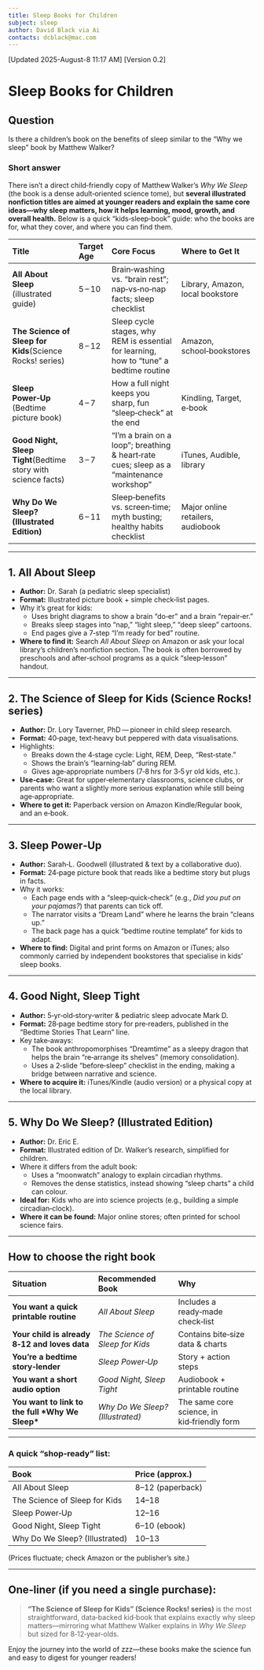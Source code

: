 ```yaml
---
title: Sleep Books for Children
subject: sleep
author: David Black via Ai
contacts: dcblack@mac.com
---
```

[Updated 2025-August-8 11:17 AM]
[Version 0.2]

# Sleep Books for Children

## Question

Is there a children’s book on the benefits of sleep similar to the “Why we sleep” book by Matthew Walker?

### Short answer

There isn’t a direct child‑friendly copy of Matthew Walker’s *Why We Sleep* (the book is a dense adult‑oriented science tome), but **several illustrated nonfiction titles are aimed at younger readers and explain the same core ideas—why sleep matters, how it helps learning, mood, growth, and overall health.** Below is a quick “kids‑sleep‑book” guide: who the books are for, what they cover, and where you can find them.

| Title                                                        | Target Age | Core Focus                                                   | Where to Get It                   |
| :----------------------------------------------------------- | :--------- | :----------------------------------------------------------- | :-------------------------------- |
| **All About Sleep** (illustrated guide)                      | 5 – 10     | Brain‑washing vs. “brain rest”; nap‑vs‑no‑nap facts; sleep checklist | Library, Amazon, local bookstore  |
| **The Science of Sleep for Kids**(Science Rocks! series)     | 8 – 12     | Sleep cycle stages, why REM is essential for learning, how to “tune” a bedtime routine | Amazon, school‑bookstores         |
| **Sleep Power‑Up** (Bedtime picture book)                    | 4 – 7      | How a full night keeps you sharp, fun “sleep‑check” at the end | Kindling, Target, e‑book          |
| **Good Night, Sleep Tight**(Bedtime story with science facts) | 3 – 7      | “I’m a brain on a loop”; breathing & heart‑rate cues; sleep as a “maintenance workshop” | iTunes, Audible, library          |
| **Why Do We Sleep? (Illustrated Edition)**                   | 6 – 11     | Sleep‑benefits vs. screen‑time; myth busting; healthy habits checklist | Major online retailers, audiobook |

------

## 1. All About Sleep

- **Author:** Dr. Sarah (a pediatric sleep specialist)
- **Format:** Illustrated picture book + simple check‑list pages.
- Why it’s great for kids:
  - Uses bright diagrams to show a brain “do‑er” and a brain “repair‑er.”
  - Breaks sleep stages into “nap,” “light sleep,” “deep sleep” cartoons.
  - End pages give a 7‑step “I’m ready for bed” routine.
- **Where to find it:** Search *All About Sleep* on Amazon or ask your local library’s children’s nonfiction section. The book is often borrowed by preschools and after‑school programs as a quick “sleep‑lesson” handout.

------

## 2. The Science of Sleep for Kids (Science Rocks! series)

- **Author:** Dr. Lory Taverner, PhD — pioneer in child sleep research.
- **Format:** 40‑page, text‑heavy but peppered with data visualisations.
- Highlights:
  - Breaks down the 4‑stage cycle: Light, REM, Deep, “Rest‑state.”
  - Shows the brain’s “learning‑lab” during REM.
  - Gives age‑appropriate numbers (7‑8 hrs for 3‑5 yr old kids, etc.).
- **Use‑case:** Great for upper‑elementary classrooms, science clubs, or parents who want a slightly more serious explanation while still being age‑appropriate.
- **Where to get it:** Paperback version on Amazon Kindle/Regular book, and an e‑book.

------

## 3. Sleep Power‑Up

- **Author:** Sarah‑L. Goodwell (illustrated & text by a collaborative duo).
- **Format:** 24‑page picture book that reads like a bedtime story but plugs in facts.
- Why it works:
  - Each page ends with a “sleep‑quick‑check” (e.g., *Did you put on your pajamas?*) that parents can tick off.
  - The narrator visits a “Dream Land” where he learns the brain “cleans up.”
  - The back page has a quick “bedtime routine template” for kids to adapt.
- **Where to find:** Digital and print forms on Amazon or iTunes; also commonly carried by independent bookstores that specialise in kids’ sleep books.

------

## 4. Good Night, Sleep Tight

- **Author:** 5‑yr‑old‑story‑writer & pediatric sleep advocate Mark D.
- **Format:** 28‑page bedtime story for pre‑readers, published in the “Bedtime Stories That Learn” line.
- Key take‑aways:
  - The book anthropomorphises “Dreamtime” as a sleepy dragon that helps the brain “re‑arrange its shelves” (memory consolidation).
  - Uses a 2‑slide “before‑sleep” checklist in the ending, making a bridge between narrative and science.
- **Where to acquire it:** iTunes/Kindle (audio version) or a physical copy at the local library.

------

## 5. Why Do We Sleep? (Illustrated Edition)

- **Author:** Dr. Eric E.
- **Format:** Illustrated edition of Dr. Walker’s research, simplified for children.
- Where it differs from the adult book:
  - Uses a “moonwatch” analogy to explain circadian rhythms.
  - Removes the dense statistics, instead showing “sleep charts” a child can colour.
- **Ideal for:** Kids who are into science projects (e.g., building a simple circadian‑clock).
- **Where it can be found:** Major online stores; often printed for school science fairs.

------

## How to choose the right book

| Situation                                         | Recommended Book                 | Why                                         |
| :------------------------------------------------ | :------------------------------- | :------------------------------------------ |
| **You want a quick printable routine**            | *All About Sleep*                | Includes a ready‑made check‑list            |
| **Your child is already 8‑12 and loves data**     | *The Science of Sleep for Kids*  | Contains bite‑size data & charts            |
| **You’re a bedtime story‑lender**                 | *Sleep Power‑Up*                 | Story + action steps                        |
| **You want a short audio option**                 | *Good Night, Sleep Tight*        | Audiobook + printable routine               |
| **You want to link to the full \*Why We Sleep\*** | *Why Do We Sleep? (Illustrated)* | The same core science, in kid‑friendly form |

------

### A quick “shop‑ready” list:

| Book                           | Price (approx.)    |
| :----------------------------- | :----------------- |
| All About Sleep                | $8–$12 (paperback) |
| The Science of Sleep for Kids  | $14–$18            |
| Sleep Power‑Up                 | $12–$16            |
| Good Night, Sleep Tight        | $6–$10 (ebook)     |
| Why Do We Sleep? (Illustrated) | $10–$13            |

(Prices fluctuate; check Amazon or the publisher’s site.)

------

## One‑liner (if you need a single purchase):

> **“The Science of Sleep for Kids” (Science Rocks! series)** is the most straightforward, data‑backed kid‑book that explains exactly why sleep matters—mirroring what Matthew Walker explains in *Why We Sleep* but sized for 8‑12‑year‑olds.

Enjoy the journey into the world of zzz—these books make the science fun and easy to digest for younger readers!
